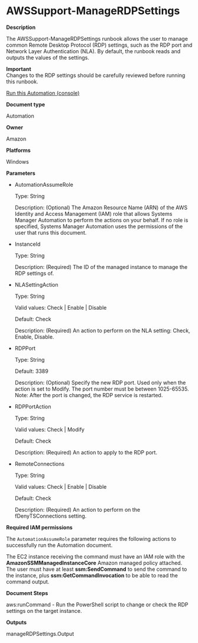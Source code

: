 # AWSSupport\-ManageRDPSettings<a name="automation-awssupport-managerdpsettings"></a>

 **Description** 

The AWSSupport\-ManageRDPSettings runbook allows the user to manage common Remote Desktop Protocol \(RDP\) settings, such as the RDP port and Network Layer Authentication \(NLA\)\. By default, the runbook reads and outputs the values of the settings\.

**Important**  
Changes to the RDP settings should be carefully reviewed before running this runbook\.

[Run this Automation \(console\)](https://console.aws.amazon.com/systems-manager/automation/execute/AWSSupport-ManageRDPSettings)

**Document type**

Automation

**Owner**

Amazon

**Platforms**

Windows

**Parameters**
+ AutomationAssumeRole

  Type: String

  Description: \(Optional\) The Amazon Resource Name \(ARN\) of the AWS Identity and Access Management \(IAM\) role that allows Systems Manager Automation to perform the actions on your behalf\. If no role is specified, Systems Manager Automation uses the permissions of the user that runs this document\.
+ InstanceId

  Type: String

  Description: \(Required\) The ID of the managed instance to manage the RDP settings of\.
+ NLASettingAction

  Type: String

  Valid values: Check \| Enable \| Disable

  Default: Check

  Description: \(Required\) An action to perform on the NLA setting: Check, Enable, Disable\.
+ RDPPort

  Type: String

  Default: 3389

  Description: \(Optional\) Specify the new RDP port\. Used only when the action is set to Modify\. The port number must be between 1025\-65535\. Note: After the port is changed, the RDP service is restarted\.
+ RDPPortAction

  Type: String

  Valid values: Check \| Modify

  Default: Check

  Description: \(Required\) An action to apply to the RDP port\.
+ RemoteConnections

  Type: String

  Valid values: Check \| Enable \| Disable

  Default: Check

  Description: \(Required\) An action to perform on the fDenyTSConnections setting\.

**Required IAM permissions**

The `AutomationAssumeRole` parameter requires the following actions to successfully run the Automation document\.

The EC2 instance receiving the command must have an IAM role with the **AmazonSSMManagedInstanceCore** Amazon managed policy attached\. The user must have at least **ssm:SendCommand** to send the command to the instance, plus **ssm:GetCommandInvocation** to be able to read the command output\.

 **Document Steps** 

aws:runCommand \- Run the PowerShell script to change or check the RDP settings on the target instance\.

 **Outputs** 

manageRDPSettings\.Output